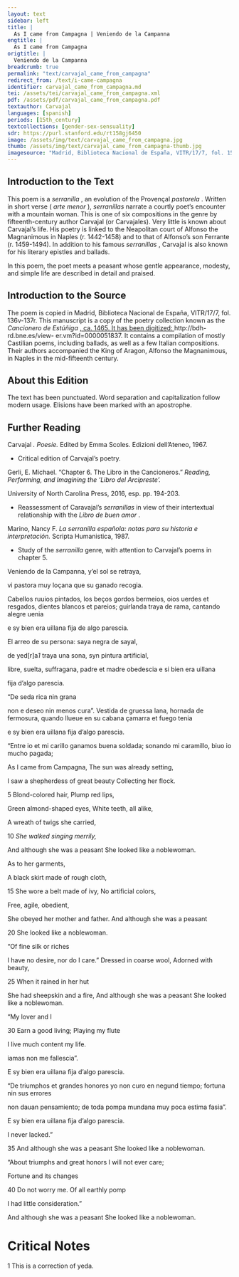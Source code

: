 ```yaml
---
layout: text
sidebar: left
title: |
  As I came from Campagna | Veniendo de la Campanna
engtitle: |
  As I came from Campagna
origtitle: |
  Veniendo de la Campanna
breadcrumb: true
permalink: "text/carvajal_came_from_campagna"
redirect_from: /text/i-came-campagna
identifier: carvajal_came_from_campagna.md
tei: /assets/tei/carvajal_came_from_campagna.xml
pdf: /assets/pdf/carvajal_came_from_campagna.pdf
textauthor: Carvajal
languages: [spanish]
periods: [15th_century]
textcollections: [gender-sex-sensuality]
sdr: https://purl.stanford.edu/rt158gj6450
image: /assets/img/text/carvajal_came_from_campagna.jpg
thumb: /assets/img/text/carvajal_came_from_campagna-thumb.jpg
imagesource: "Madrid, Biblioteca Nacional de España, VITR/17/7, fol. 154r [Public Domain]"
---
```

<h2>Introduction to the Text</h2>
<p>This poem is a <i> serranilla</i> , an evolution of the Provençal <i> pastorela</i> . Written in short verse (<i> arte menor</i> ), <i> serranillas </i> narrate a courtly poet’s encounter with a mountain woman. This is one of six compositions in the genre by fifteenth-century author Carvajal (or Carvajales). Very little is known about Carvajal’s life. His poetry is linked to the Neapolitan court of Alfonso the Magnanimous in Naples (r. 1442-1458) and to that of Alfonso’s son Ferrante (r. 1459-1494). In addition to his famous <i> serranillas</i> , Carvajal is also known for his literary epistles and ballads.</p>

<p>In this poem, the poet meets a peasant whose gentle appearance, modesty, and simple life are described in detail and praised.</p>

<h2>Introduction to the Source</h2>
<p>The poem is copied in Madrid, Biblioteca Nacional de España, VITR/17/7, fol. 136v-137r. This manuscript is a copy of the poetry collection known as the <i> Cancionero de Estúñiga</i> <a href="http://bdh-rd.bne.es/view-" target="_blank"> , ca. 1465. It has been digitized: </a> http://bdh-rd.bne.es/view- er.vm?id=0000051837. It contains a compilation of mostly Castilian poems, including ballads, as well as a few Italian compositions. Their authors accompanied the King of Aragon, Alfonso the Magnanimous, in Naples in the mid-fifteenth century.</p>

<h2>About this Edition</h2>
<p>The text has been punctuated. Word separation and capitalization follow modern usage. Elisions have been marked with an apostrophe.</p>

<h2>Further Reading</h2>




<p>Carvajal<i> . Poesie. </i> Edited by Emma Scoles. Edizioni dell’Ateneo, 1967.</p>
<ul>
<li>Critical edition of Carvajal’s poetry.</li>
</ul>
<p>Gerli, E. Michael. “Chapter 6. The Libro in the Cancioneros.” <i> Reading, Performing, and Imagining the ‘Libro del Arcipreste’.</i></p>
<p>University of North Carolina Press, 2016, esp. pp. 194-203.</p>
<ul>
<li>Reassessment of Caravajal’s <em>serranillas</em> in view of their intertextual relationship with the <em>Libro de buen amor</em> .</li>
</ul>
<p>Marino, Nancy F. <i> La serranilla española: notas para su historia e interpretación. </i> Scripta Humanistica, 1987.</p>
<ul>
<li>Study of the <em>serranilla</em> genre, with attention to Carvajal’s poems in chapter 5.</li>

</ul>
<p>Veniendo de la Campanna, y’el sol se retraya,</p>
<p>vi pastora muy loçana que su ganado recogia.</p>

<p>Cabellos ruuios pintados, los beços gordos bermeios, oios uerdes et resgados, dientes blancos et pareios; guirlanda traya de rama, cantando alegre uenia</p>
<p>e sy bien era uillana fija de algo parescia.</p>

<p>El arreo de su persona: saya negra de sayal,</p>
<p>de yed[r]a<em>1</em> traya una sona, syn pintura artificial,</p>
<p>libre, suelta, suffragana, padre et madre obedescia e si bien era uillana</p>
<p>fija d’algo parescia.</p>

<p>“De seda rica nin grana</p>
<p>non e deseo nin menos cura”. Vestida de gruessa lana, hornada de fermosura, quando llueue en su cabana çamarra et fuego tenia</p>
<p>e sy bien era uillana fija d’algo parescia.</p>

<p>“Entre io et mi carillo ganamos buena soldada; sonando mi caramillo, biuo io mucho pagada;</p>
<p>As I came from Campagna, The sun was already setting,</p>
<p>I saw a shepherdess of great beauty Collecting her flock.</p>

<p>5 Blond-colored hair, Plump red lips,</p>
<p>Green almond-shaped eyes, White teeth, all alike,</p>
<p>A wreath of twigs she carried,</p>
<p>10 <em>She walked singing merrily,</em></p>
<p>And although she was a peasant She looked like a noblewoman.</p>

<p>As to her garments,</p>
<p>A black skirt made of rough cloth,</p>
<p>15 She wore a belt made of ivy, No artificial colors,</p>
<p>Free, agile, obedient,</p>
<p>She obeyed her mother and father. And although she was a peasant</p>
<p>20 She looked like a noblewoman.</p>

<p>“Of fine silk or riches</p>
<p>I have no desire, nor do I care.” Dressed in coarse wool, Adorned with beauty,</p>
<p>25 When it rained in her hut</p>
<p>She had sheepskin and a fire, And although she was a peasant She looked like a noblewoman.</p>

<p>“My lover and I</p>
<p>30 Earn a good living; Playing my flute</p>
<p>I live much content my life.</p>

<p>iamas non me fallescia”.</p>
<p>E sy bien era uillana fija d’algo parescia.</p>

<p>“De triumphos et grandes honores yo non curo en negund tiempo; fortuna nin sus errores</p>
<p>non dauan pensamiento; de toda pompa mundana muy poca estima fasia”.</p>
<p>E sy bien era uillana fija d’algo parescia.</p>
<p>I never lacked.”</p>
<p>35 And although she was a peasant She looked like a noblewoman.</p>

<p>“About triumphs and great honors I will not ever care;</p>
<p>Fortune and its changes</p>
<p>40 Do not worry me. Of all earthly pomp</p>
<p>I had little consideration.”</p>
<p>And although she was a peasant She looked like a noblewoman.</p>

<h1>Critical Notes</h1>

<p>1 This is a correction of yeda.</p>

